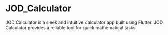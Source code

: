# JOD_Calculator
JOD Calculator is a sleek and intuitive calculator app built using Flutter. JOD Calculator provides a reliable tool for quick mathematical tasks.
